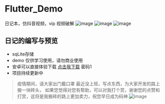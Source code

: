 # Flutter_Demo
日记本，仿抖音视频，vip 视频破解
![image](1.png)
![image](2.png)
![image](3.png)

## 日记的编写与预览 
* sqLite存储
*  demo 仅供学习使用，请勿商业使用
* 安卓可以直接体验下载 [点击我下载](https://www.pgyer.com/3xEu) 密码1
* 项目持续更新中

> 疫情期间，请大家出门戴口罩
> 最近没上班，写点东西，为大家开发的路上搬一块砖头，
> 如果您觉得对您有帮助，可以对我打个赏，谢谢您的点赞和打赏，这将是我搬砖的路上更加卖力，祝您早日成为码神
![image](WechatIMG1.jpeg)
